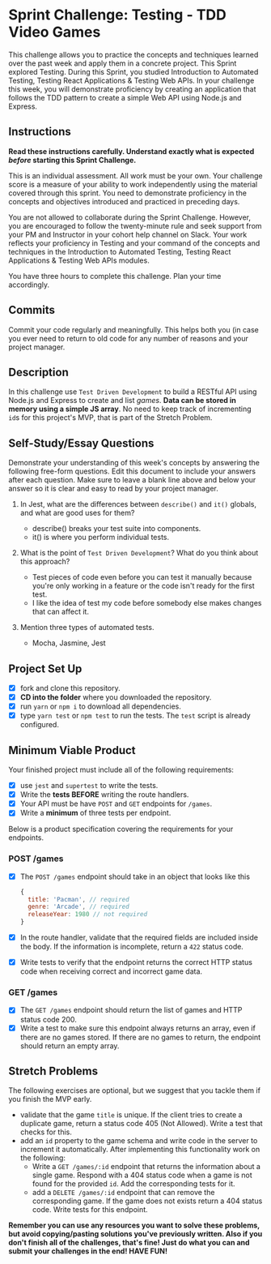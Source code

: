 # Sprint Challenge: Testing - TDD Video Games

This challenge allows you to practice the concepts and techniques learned over
the past week and apply them in a concrete project. This Sprint explored
Testing. During this Sprint, you studied Introduction to Automated Testing,
Testing React Applications & Testing Web APIs. In your challenge this week, you
will demonstrate proficiency by creating an application that follows the TDD
pattern to create a simple Web API using Node.js and Express.

## Instructions

**Read these instructions carefully. Understand exactly what is expected
_before_ starting this Sprint Challenge.**

This is an individual assessment. All work must be your own. Your challenge
score is a measure of your ability to work independently using the material
covered through this sprint. You need to demonstrate proficiency in the concepts
and objectives introduced and practiced in preceding days.

You are not allowed to collaborate during the Sprint Challenge. However, you are
encouraged to follow the twenty-minute rule and seek support from your PM and
Instructor in your cohort help channel on Slack. Your work reflects your
proficiency in Testing and your command of the concepts and techniques in the
Introduction to Automated Testing, Testing React Applications & Testing Web APIs
modules.

You have three hours to complete this challenge. Plan your time accordingly.

## Commits

Commit your code regularly and meaningfully. This helps both you (in case you
ever need to return to old code for any number of reasons and your project
manager.

## Description

In this challenge use `Test Driven Development` to build a RESTful API using
Node.js and Express to create and list _games_. **Data can be stored in memory
using a simple JS array**. No need to keep track of incrementing `id`s for this
project's MVP, that is part of the Stretch Problem.

## Self-Study/Essay Questions

Demonstrate your understanding of this week's concepts by answering the
following free-form questions. Edit this document to include your answers after
each question. Make sure to leave a blank line above and below your answer so it
is clear and easy to read by your project manager.

1. In Jest, what are the differences between `describe()` and `it()` globals,
   and what are good uses for them?

   - describe() breaks your test suite into components.
   - it() is where you perform individual tests.

2. What is the point of `Test Driven Development`? What do you think about this
   approach?

   - Test pieces of code even before you can test it manually because you're
     only working in a feature or the code isn't ready for the first test.
   - I like the idea of test my code before somebody else makes changes that can
     affect it.

3. Mention three types of automated tests.
   - Mocha, Jasmine, Jest

## Project Set Up

- [x] fork and clone this repository.
- [x] **CD into the folder** where you downloaded the repository.
- [x] run `yarn` or `npm i` to download all dependencies.
- [x] type `yarn test` or `npm test` to run the tests. The `test` script is
      already configured.

## Minimum Viable Product

Your finished project must include all of the following requirements:

- [x] use `jest` and `supertest` to write the tests.
- [x] Write the **tests BEFORE** writing the route handlers.
- [x] Your API must be have `POST` and `GET` endpoints for `/games`.
- [x] Write a **minimum** of three tests per endpoint.

Below is a product specification covering the requirements for your endpoints.

### POST /games

- [x] The `POST /games` endpoint should take in an object that looks like this

  ```js
  {
    title: 'Pacman', // required
    genre: 'Arcade', // required
    releaseYear: 1980 // not required
  }
  ```

- [x] In the route handler, validate that the required fields are included
      inside the body. If the information is incomplete, return a `422` status
      code.
- [x] Write tests to verify that the endpoint returns the correct HTTP status
      code when receiving correct and incorrect game data.

### GET /games

- [x] The `GET /games` endpoint should return the list of games and HTTP status
      code 200.
- [x] Write a test to make sure this endpoint always returns an array, even if
      there are no games stored. If there are no games to return, the endpoint
      should return an empty array.

## Stretch Problems

The following exercises are optional, but we suggest that you tackle them if you
finish the MVP early.

- validate that the game `title` is unique. If the client tries to create a
  duplicate game, return a status code 405 (Not Allowed). Write a test that
  checks for this.
- add an `id` property to the game schema and write code in the server to
  increment it automatically. After implementing this functionality work on the
  following:
  - Write a `GET /games/:id` endpoint that returns the information about a
    single game. Respond with a 404 status code when a game is not found for the
    provided `id`. Add the corresponding tests for it.
  - add a `DELETE /games/:id` endpoint that can remove the corresponding game.
    If the game does not exists return a 404 status code. Write tests for this
    endpoint.

**Remember you can use any resources you want to solve these problems, but avoid
copying/pasting solutions you've previously written. Also if you don't finish
all of the challenges, that's fine! Just do what you can and submit your
challenges in the end! HAVE FUN!**
